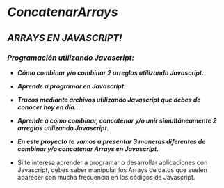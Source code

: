 # **_ConcatenarArrays_**

## **_ARRAYS EN JAVASCRIPT!_**

### **_Programación utilizando Javascript:_**

- **_Cómo combinar y/o combinar 2 arreglos utilizando Javascript._**
  
- **_Aprende a programar en Javascript._**
  
- **_Trucos mediante archivos utilizando Javascript que debes de conocer hoy en día..._**
  
- **_Aprende a cómo combinar, concatenar y/o unir simultáneamente 2 arreglos utilizando Javascript._**
  
- **_En este proyecto te vamos a presentar 3 maneras diferentes de combinar y/o concatenar Arrays en Javascript._**

- Si te interesa aprender a programar o desarrollar aplicaciones con Javascript, debes saber manipular los Arrays de datos que suelen aparecer con mucha frecuencia en los códigos de Javascript.
